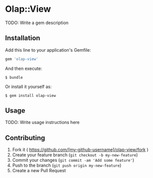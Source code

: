 # Olap::View

TODO: Write a gem description

## Installation

Add this line to your application's Gemfile:

```ruby
gem 'olap-view'
```

And then execute:

    $ bundle

Or install it yourself as:

    $ gem install olap-view

## Usage

TODO: Write usage instructions here

## Contributing

1. Fork it ( https://github.com/[my-github-username]/olap-view/fork )
2. Create your feature branch (`git checkout -b my-new-feature`)
3. Commit your changes (`git commit -am 'Add some feature'`)
4. Push to the branch (`git push origin my-new-feature`)
5. Create a new Pull Request
